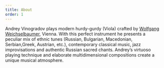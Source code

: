 ```yaml
---
title: About
order: 1
---
```


Andrey Vinogradov plays modern hurdy-gurdy (Viola) crafted by <a href="http://www.weichselbaumer.cc">Wolfgang Weichselbaumer</a>, Vienna. With this perfect instrument he presents a peculiar mix of ethnic tunes (Russian, Bulgarian, Macedonian, Serbian,Greek, Austrian, etc.), contemporary classical music, jazz improvisations and authentic Russian sacred chants. Andrey’s virtuoso playing technique and elaborate multidimensional compositions create a unique musical atmosphere.
